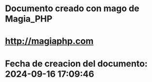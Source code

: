 # 
# Documento creado con mago de Magia_PHP 
# http://magiaphp.com 
# Fecha de creacion del documento: 2024-09-16 17:09:46 
